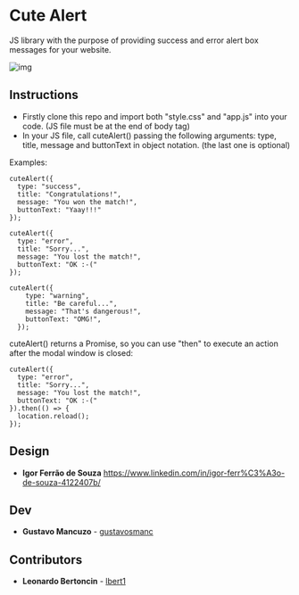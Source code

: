 # Cute Alert

JS library with the purpose of providing success and error alert box messages for your website.

![img](https://i.imgur.com/V0zAJwu.png)


## Instructions

- Firstly clone this repo and import both "style.css" and "app.js" into your code. (JS file must be at the end of body tag)
- In your JS file, call cuteAlert() passing the following arguments: type, title, message and buttonText in object notation. (the last one is optional)

Examples:

```
cuteAlert({
  type: "success",
  title: "Congratulations!",
  message: "You won the match!",
  buttonText: "Yaay!!!"
});
```

```
cuteAlert({
  type: "error",
  title: "Sorry...",
  message: "You lost the match!",
  buttonText: "OK :-("
});
```

```
cuteAlert({
    type: "warning",
    title: "Be careful...",
    message: "That's dangerous!",
    buttonText: "OMG!",
  });
```

cuteAlert() returns a Promise, so you can use "then" to execute an action after the modal window is closed:

```
cuteAlert({
  type: "error",
  title: "Sorry...",
  message: "You lost the match!",
  buttonText: "OK :-("
}).then(() => {
  location.reload();
});
```


## Design

- **Igor Ferrão de Souza** https://www.linkedin.com/in/igor-ferr%C3%A3o-de-souza-4122407b/


## Dev

- **Gustavo Mancuzo** - [gustavosmanc](https://github.com/gustavosmanc)


## Contributors

- **Leonardo Bertoncin** - [lbert1](https://github.com/lbert1)
